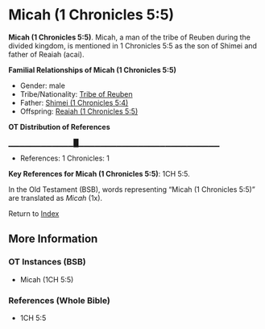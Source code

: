 # Micah (1 Chronicles 5:5)
**Micah (1 Chronicles 5:5)**. 
Micah, a man of the tribe of Reuben during the divided kingdom, is mentioned in 1 Chronicles 5:5 as the son of Shimei and father of Reaiah (acai). 




**Familial Relationships of Micah (1 Chronicles 5:5)**


* Gender: male
* Tribe/Nationality: [Tribe of Reuben](../../../groups/md/acai/Reuben.md)
* Father: [Shimei (1 Chronicles 5:4)](Shimei.9.md)
* Offspring: [Reaiah (1 Chronicles 5:5)](Reaiah.2.md)


**OT Distribution of References**

▁▁▁▁▁▁▁▁▁▁▁▁█▁▁▁▁▁▁▁▁▁▁▁▁▁▁▁▁▁▁▁▁▁▁▁▁▁▁
* References: 1 Chronicles: 1



**Key References for Micah (1 Chronicles 5:5)**: 
1CH 5:5. 


In the Old Testament (BSB), words representing “Micah (1 Chronicles 5:5)” are translated as 
*Micah* (1x). 




Return to [Index](00-Index.md)

## More Information

### OT Instances (BSB)

* Micah (1CH 5:5)



### References (Whole Bible)

* 1CH 5:5



